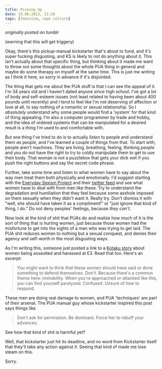 ```yaml
---
title: Picking Up
date: 19.06.2013, 11:28
tags: [feminism, rape culture]
---
```

*originally posted on tumblr*

(warning that this will get triggery)

Okay, there's this pickup-manual kickstarter that's about to fund, and it's super fucking disgusting, and KS is likely to not do anything about it. This isn't actually about that specific thing, but thinking about it made me want to throw out some thoughts about the whole PUA thing in general and maybe do some therapy on myself at the same time. This is just me writing as I think it here, so sorry in advance if it's disjointed.

The thing that gets me about the PUA stuff is that I can see the appeal of it. I'm 34 years old and I haven't dated anyone since high school. I've got a lot of body and self-esteem issues (not least related to having been about 400 pounds until recently) and I tend to feel like I'm not deserving of affection or love at all, to say nothing of a romantic or sexual relationship. So I <em>absolutely</em> understand why some people would find a 'system' for that kind of thing appealing. I'm also a computer programmer by trade and hobby, and the idea of ordered systems that can be manipulated for a desired result is a thing I'm used to and comfortable with.

But one thing I've tried to do is to actually *listen* to people and understand them *as people*, and I've learned a couple of things from that. To start with, people aren't machines. They are living, breathing, feeling, thinking *people* and you do not have the right to try to coldly manipulate them to get to use their body. That woman is not a puzzlebox that gets your dick wet if you push the right buttons and say the secret code phrase.

Further, take some time and listen to what women have to say about the way men treat them both physically and emotionally. I'd suggest starting with the [Everyday Sexism Project](http://www.everydaysexism.com/) and their [twitter feed](https://twitter.com/everydaysexism) and see what women have to deal with from men like these. Try to understand the degradation and humiliation that they feel because some asshole imposed on them sexually when they didn't want it. Really try. Don't dismiss it with "well, she should have taken it as a compliment!" or "just ignore that kind of thing, I do." Do not deny peoples' feelings, because *they can't*.

Now look at the kind of shit that PUAs do and realize how much of it is the sort of thing that is hurting women, just because those women had the misfortune to get into the sights of a man who was trying to get laid. The PUA shit reduces women to nothing but a sexual conquest, and denies their agency and self-worth in the most disgusting ways.

As I'm writing this, someone just posted a link to a [Kotaku story](http://kotaku.com/the-creepy-side-of-e3-513484271) about women being assaulted and harassed at E3. Read that too. Here's an excerpt:

> You might want to think that these women should have said or done something to defend themselves. Don't. Because there's a common theme here: immobility. When you're approached or attacked like this, you can find yourself paralyzed. Confused. Unsure of how to respond.

These men are doing real damage to women, and PUA 'techniques' are part of their arsenal. The PUA manual guy whose kickstarter inspired this post says things like
> Don't ask for permission. Be dominant. Force her to rebuff your advances.</div>

See how that kind of shit is harmful yet?

Well, that kickstarter just hit its deadline, and no word from Kickstarter itself that they'll take any action against it. Seeing that kind of made me lose steam on this.

Sorry.
